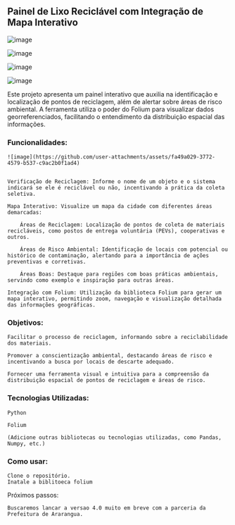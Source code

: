 ## Painel de Lixo Reciclável com Integração de Mapa Interativo

![image](https://github.com/user-attachments/assets/098be1b0-0e86-4fa5-80a7-dfd25e44007b)

![image](https://github.com/user-attachments/assets/838d8bbc-c4a6-4632-b143-5b7eb829c439)

![image](https://github.com/user-attachments/assets/904237b9-c7fa-4cb3-a24e-3aabcd1fdab8)

![image](https://github.com/user-attachments/assets/6334d663-3bb3-4450-bd48-cb868e1c4193)



Este projeto apresenta um painel interativo que auxilia na identificação e localização de pontos de reciclagem, além de alertar sobre áreas de risco ambiental. A ferramenta utiliza o poder do Folium para visualizar dados georreferenciados, facilitando o entendimento da distribuição espacial das informações.

### Funcionalidades:


    ![image](https://github.com/user-attachments/assets/fa49a029-3772-4579-b537-c9ac2b0f1ad4)


    Verificação de Reciclagem: Informe o nome de um objeto e o sistema indicará se ele é reciclável ou não, incentivando a prática da coleta seletiva.

    Mapa Interativo: Visualize um mapa da cidade com diferentes áreas demarcadas:

        Áreas de Reciclagem: Localização de pontos de coleta de materiais recicláveis, como postos de entrega voluntária (PEVs), cooperativas e outros.

        Áreas de Risco Ambiental: Identificação de locais com potencial ou histórico de contaminação, alertando para a importância de ações preventivas e corretivas.

        Áreas Boas: Destaque para regiões com boas práticas ambientais, servindo como exemplo e inspiração para outras áreas.

    Integração com Folium: Utilização da biblioteca Folium para gerar um mapa interativo, permitindo zoom, navegação e visualização detalhada das informações geográficas.

### Objetivos:

    Facilitar o processo de reciclagem, informando sobre a reciclabilidade dos materiais.

    Promover a conscientização ambiental, destacando áreas de risco e incentivando a busca por locais de descarte adequado.

    Fornecer uma ferramenta visual e intuitiva para a compreensão da distribuição espacial de pontos de reciclagem e áreas de risco.

### Tecnologias Utilizadas:

    Python

    Folium

    (Adicione outras bibliotecas ou tecnologias utilizadas, como Pandas, Numpy, etc.)

### Como usar:

    Clone o repositório.
    Inatale a biblitoeca folium 
Próximos passos:

    Buscaremos lancar a versao 4.0 muito em breve com a parceria da Prefeitura de Ararangua.
